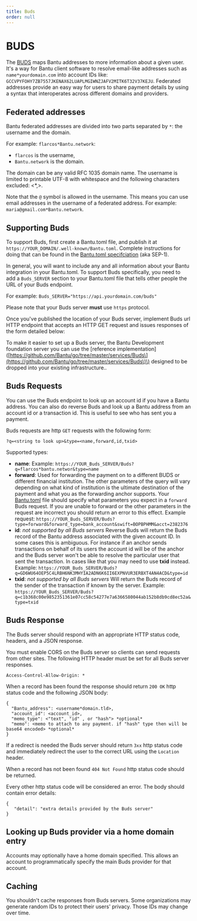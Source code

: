 ```yaml
---
title: Buds
order: null
---
```


# BUDS

The [BUDS](https://github.com/Bantu/Bantu-protocol/blob/master/ecosystem/sep-0002.md) maps Bantu addresses to more information about a given user. It's a way for Bantu client software to resolve email-like addresses such as `name*yourdomain.com` into account IDs like: `GCCVPYFOHY7ZB7557JKENAX62LUAPLMGIWNZJAFV2MITK6T32V37KEJU`. Federated addresses provide an easy way for users to share payment details by using a syntax that interoperates across different domains and providers.

## Federated addresses

Bantu federated addresses are divided into two parts separated by `*`: the username and the domain.

For example: `flarcos*Bantu.network`:

* `flarcos` is the username,
* `Bantu.network` is the domain.

The domain can be any valid RFC 1035 domain name. The username is limited to printable UTF-8 with whitespace and the following characters excluded: &lt;\*,&gt;.

Note that the `@` symbol is allowed in the username. This means you can use email addresses in the username of a federated address. For example: `maria@gmail.com*Bantu.network`.

## Supporting Buds

To support Buds, first create a Bantu.toml file, and publish it at `https://YOUR_DOMAIN/.well-known/Bantu.toml`. Complete instructions for doing that can be found in the [Bantu.toml specifciation](https://github.com/Bantu/Bantu-protocol/blob/master/ecosystem/sep-0001.md) \(aka SEP-1\).

In general, you will want to include any and all information about your Bantu integration in your Bantu.toml. To support Buds specifically, you need to add a `Buds_SERVER` section to your Bantu.toml file that tells other people the URL of your Buds endpoint.

For example: `Buds_SERVER="https://api.yourdomain.com/buds"`

Please note that your Buds server **must** use `https` protocol.

Once you've published the location of your Buds server, implement Buds url HTTP endpoint that accepts an HTTP GET request and issues responses of the form detailed below:

To make it easier to set up a Buds server, the Bantu Development foundation server you can use the \[reference implementation\]\([https://github.com/Bantu/go/tree/master/services/Buds\](https://github.com/Bantu/go/tree/master/services/Buds\)\) designed to be dropped into your existing infrastructure..

## Buds Requests

You can use the Buds endpoint to look up an account id if you have a Bantu address. You can also do reverse Buds and look up a Bantu address from an account id or a transaction id. This is useful to see who has sent you a payment.

Buds requests are http `GET` requests with the following form:

`?q=<string to look up>&type=<name,forward,id,txid>`

Supported types:

* **name**: Example: `https://YOUR_Buds_SERVER/Buds?q=flarcos*bantu.networ&type=name`
* **forward**: Used for forwarding the payment on to a different BUDS or different financial institution. The other parameters of the query will vary depending on what kind of institution is the ultimate destination of the payment and what you as the forwarding anchor supports. Your [Bantu.toml](https://github.com/Bantu/Bantu-protocol/blob/master/ecosystem/sep-0001.md) file should specify what parameters you expect in a `forward` Buds request. If you are unable to forward or the other parameters in the request are incorrect you should return an error to this effect. Example request: `https://YOUR_Buds_SERVER/Buds?type=forward&forward_type=bank_account&swift=BOPBPHMM&acct=2382376`
* **id**: _not supported by all Buds servers_ Reverse Buds will return the Buds record of the Bantu address associated with the given account ID. In some cases this is ambiguous. For instance if an anchor sends transactions on behalf of its users the account id will be of the anchor and the Buds server won't be able to resolve the particular user that sent the transaction. In cases like that you may need to use **txid** instead. Example: `https://YOUR_Buds_SERVER/Buds?q=GD6WU64OEP5C4LRBH6NK3MHYIA2ADN6K6II6EXPNVUR3ERBXT4AN4ACD&type=id`
* **txid**: _not supported by all Buds servers_ Will return the Buds record of the sender of the transaction if known by the server. Example: `https://YOUR_Buds_SERVER/Buds?q=c1b368c00e9852351361e07cc58c54277e7a6366580044ab152b8db9cd8ec52a&type=txid`

## Buds Response

The Buds server should respond with an appropriate HTTP status code, headers, and a JSON response.

You must enable CORS on the Buds server so clients can send requests from other sites. The following HTTP header must be set for all Buds server responses.

```text
Access-Control-Allow-Origin: *
```

When a record has been found the response should return `200 OK` http status code and the following JSON body:

```text
{
  "Bantu_address": <username*domain.tld>,
  "account_id": <account_id>,
  "memo_type": <"text", "id" , or "hash"> *optional*
  "memo": <memo to attach to any payment. if "hash" type then will be base64 encoded> *optional*
}
```

If a redirect is needed the Buds server should return `3xx` http status code and immediately redirect the user to the correct URL using the `Location` header.

When a record has not been found `404 Not Found` http status code should be returned.

Every other http status code will be considered an error. The body should contain error details:

```text
{
   "detail": "extra details provided by the Buds server"
}
```

## Looking up Buds provider via a home domain entry

Accounts may optionally have a home domain specified. This allows an account to programmatically specify the main Buds provider for that account.

## Caching

You shouldn't cache responses from Buds servers. Some organizations may generate random IDs to protect their users' privacy. Those IDs may change over time.

